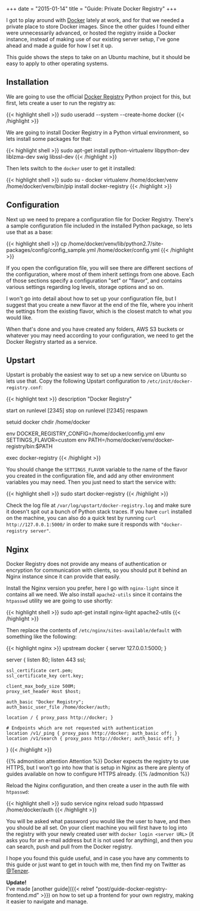 +++
date = "2015-01-14"
title = "Guide: Private Docker Registry"
+++

I got to play around with [Docker](https://www.docker.com/) lately at work, and for that we needed a private place to store Docker images. Since the other guides I found either were unnecessarily advanced, or hosted the registry inside a Docker instance, instead of making use of our existing server setup, I've gone ahead and made a guide for how I set it up.

This guide shows the steps to take on an Ubuntu machine, but it should be easy to apply to other operating systems.


Installation
------------

We are going to use the official [Docker Registry](https://github.com/docker/docker-registry) Python project for this, but first, lets create a user to run the registry as:

{{< highlight shell >}}
sudo useradd --system --create-home docker
{{< /highlight >}}

We are going to install Docker Registry in a Python virtual environment, so lets install some packages for that:

{{< highlight shell >}}
sudo apt-get install python-virtualenv libpython-dev liblzma-dev swig libssl-dev
{{< /highlight >}}

Then lets switch to the `docker` user to get it installed:

{{< highlight shell >}}
sudo su - docker
virtualenv /home/docker/venv
/home/docker/venv/bin/pip install docker-registry
{{< /highlight >}}


Configuration
-------------

Next up we need to prepare a configuration file for Docker Registry. There's a sample configuration file included in the installed Python package, so lets use that as a base:

{{< highlight shell >}}
cp /home/docker/venv/lib/python2.7/site-packages/config/config_sample.yml /home/docker/config.yml
{{< /highlight >}}

If you open the configuration file, you will see there are different sections of the configuration, where most of them inherit settings from one above. Each of those sections specify a configuration "set" or "flavor", and contains various settings regarding log levels, storage options and so on.

I won't go into detail about how to set up your configuration file, but I suggest that you create a new flavor at the end of the file, where you inherit the settings from the existing flavor, which is the closest match to what you would like.

When that's done and you have created any folders, AWS S3 buckets or whatever you may need according to your configuration, we need to get the Docker Registry started as a service.


Upstart
-------

Upstart is probably the easiest way to set up a new service on Ubuntu so lets use that. Copy the following Upstart configuration to `/etc/init/docker-registry.conf`:

{{< highlight text >}}
description "Docker Registry"

start on runlevel [2345]
stop on runlevel [!2345]
respawn

setuid docker
chdir /home/docker

env DOCKER_REGISTRY_CONFIG=/home/docker/config.yml
env SETTINGS_FLAVOR=custom
env PATH=/home/docker/venv/docker-registry/bin:$PATH

exec docker-registry
{{< /highlight >}}

You should change the `SETTINGS_FLAVOR` variable to the name of the flavor you created in the configuration file, and add any other environment variables you may need. Then you just need to start the service with:

{{< highlight shell >}}
sudo start docker-registry
{{< /highlight >}}

Check the log file at `/var/log/upstart/docker-registry.log` and make sure it doesn't spit out a bunch of Python stack traces. If you have `curl` installed on the machine, you can also do a quick test by running `curl http://127.0.0.1:5000/` in order to make sure it responds with `"docker-registry server"`.


Nginx
-----

Docker Registry does not provide any means of authentication or encryption for communication with clients, so you should put it behind an Nginx instance since it can provide that easily.

Install the Nginx version you prefer, here I go with `nginx-light` since it contains all we need. We also install `apache2-utils` since it contains the `htpasswd` utility we are going to use shortly:

{{< highlight shell >}}
sudo apt-get install nginx-light apache2-utils
{{< /highlight >}}

Then replace the contents of `/etc/nginx/sites-available/default` with something like the following:

{{< highlight nginx >}}
upstream docker { server 127.0.0.1:5000; }

server {
    listen 80;
    listen 443 ssl;

    ssl_certificate cert.pem;
    ssl_certificate_key cert.key;

    client_max_body_size 500M;
    proxy_set_header Host $host;

    auth_basic "Docker Registry";
    auth_basic_user_file /home/docker/auth;

    location / { proxy_pass http://docker; }

    # Endpoints which are not requested with authentication
    location /v1/_ping { proxy_pass http://docker; auth_basic off; }
    location /v1/search { proxy_pass http://docker; auth_basic off; }
}
{{< /highlight >}}

{{% admonition attention Attention %}}
Docker expects the registry to use HTTPS, but I won't go into how that is setup in Nginx as there are plenty of guides available on how to configure HTTPS already.
{{% /admonition %}}

Reload the Nginx configuration, and then create a user in the auth file with `htpasswd`:

{{< highlight shell >}}
sudo service nginx reload
sudo htpasswd /home/docker/auth <username>
{{< /highlight >}}

You will be asked what password you would like the user to have, and then you should be all set. On your client machine you will first have to log into the registry with your newly created user with `docker login <server URL>` (it asks you for an e-mail address but it is not used for anything), and then you can search, push and pull from the Docker registry.

I hope you found this guide useful, and in case you have any comments to this guide or just want to get in touch with me, then find my on Twitter as [@Tenzer](https://twitter.com/Tenzer).

**Update!**  
I've made [another guide]({{< relref "post/guide-docker-registry-frontend.md" >}}) on how to set up a frontend for your own registry, making it easier to navigate and manage.
